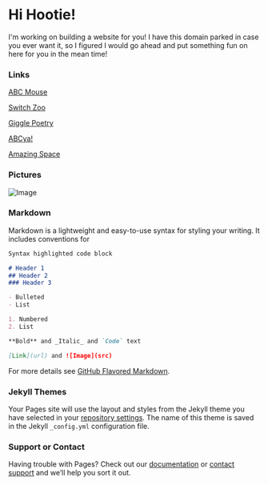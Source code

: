 # Hi Hootie!

I'm working on building a website for you! I have this domain parked in case you ever want it, so I figured I would go ahead and put something fun on here for you in the mean time!

### Links

[ABC Mouse](www.abcmouse.com)

[Switch Zoo](www.switchzoo.com)

[Giggle Poetry](www.gigglepoetry.com)

[ABCya!](www.abcya.com)

[Amazing Space](amazingspace.org)


### Pictures

![Image](https://cdn-thumbs.imagevenue.com/a8/d0/27/ME129VU9_t.jpg)


### Markdown

Markdown is a lightweight and easy-to-use syntax for styling your writing. It includes conventions for

```markdown
Syntax highlighted code block

# Header 1
## Header 2
### Header 3

- Bulleted
- List

1. Numbered
2. List

**Bold** and _Italic_ and `Code` text

[Link](url) and ![Image](src)
```

For more details see [GitHub Flavored Markdown](https://guides.github.com/features/mastering-markdown/).

### Jekyll Themes

Your Pages site will use the layout and styles from the Jekyll theme you have selected in your [repository settings](https://github.com/alifisher1845/laylamwillis/settings). The name of this theme is saved in the Jekyll `_config.yml` configuration file.

### Support or Contact

Having trouble with Pages? Check out our [documentation](https://docs.github.com/categories/github-pages-basics/) or [contact support](https://github.com/contact) and we’ll help you sort it out.
